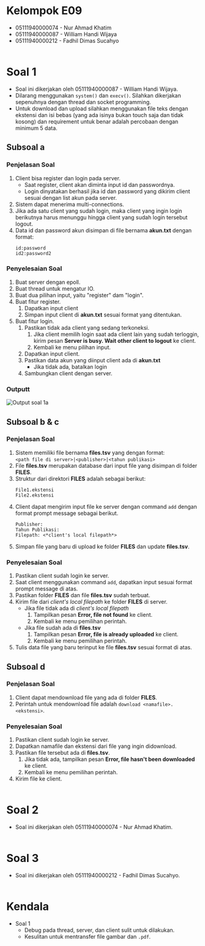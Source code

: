 # Kelompok E09
* 05111940000074 - Nur Ahmad Khatim
* 05111940000087 - William Handi Wijaya
* 05111940000212 - Fadhil Dimas Sucahyo
<br><br>

# Soal 1
* Soal ini dikerjakan oleh 05111940000087 - William Handi Wijaya.
* Dilarang menggunakan `system()` dan `execv()`. Silahkan dikerjakan sepenuhnya dengan thread dan socket programming. 
* Untuk download dan upload silahkan menggunakan file teks dengan ekstensi dan isi bebas (yang ada isinya bukan touch saja dan tidak kosong) dan requirement untuk benar adalah percobaan dengan minimum 5 data.

## Subsoal a
### Penjelasan Soal
1. Client bisa register dan login pada server.
   * Saat register, client akan diminta input id dan passwordnya.
   * Login dinyatakan berhasil jika id dan password yang dikirim client sesuai dengan list akun pada server.
2. Sistem dapat menerima multi-connections.
3. Jika ada satu client yang sudah login, maka client yang ingin login berikutnya harus menunggu hingga client yang sudah login tersebut logout.
4. Data id dan password akun disimpan di file bernama **akun.txt** dengan format:
   ```
   id:password
   id2:password2
   ```
   
### Penyelesaian Soal
1. Buat server dengan epoll.
2. Buat thread untuk mengatur IO.
3. Buat dua pilihan input, yaitu "register" dam "login".
4. Buat fitur register.
   1. Dapatkan input client
   2. Simpan input client di **akun.txt** sesuai format yang ditentukan.
5. Buat fitur login.
   1. Pastikan tidak ada client yang sedang terkoneksi.
      1. Jika client memilih login saat ada client lain yang sudah terloggin, kirim pesan **Server is busy. Wait other client to logout** ke client.
      2. Kembali ke menu pilihan input.
   2. Dapatkan input client.
   3. Pastikan data akun yang diinput client ada di **akun.txt**
      * Jika tidak ada, batalkan login
   4. Sambungkan client dengan server.

### Outputt
![Output soal 1a](https://res.cloudinary.com/dx3jourdf/image/upload/v1620456233/Output_soal_1_update_ntq180.png)

## Subsoal b & c
### Penjelasan Soal
1. Sistem memiliki file bernama **files.tsv** yang dengan format:  
   `<path file di server>|<publisher>|<tahun publikasi>`
2. File **files.tsv** merupakan database dari input file yang disimpan di folder **FILES**.
3. Struktur dari direktori **FILES** adalah sebagai berikut:
   ```
   File1.ekstensi
   File2.ekstensi
   ```
4. Client dapat mengirim input file ke server dengan command `add` dengan format prompt message sebagai berikut.
   ```
   Publisher:
   Tahun Publikasi:
   Filepath: <*client's local filepath*>
   ```
5. Simpan file yang baru di upload ke folder **FILES** dan update **files.tsv**.
   
### Penyelesaian Soal
1. Pastikan client sudah login ke server.
2. Saat client menggunakan command `add`, dapatkan input sesuai format prompt message di atas.
3. Pastikan folder **FILES** dan file **files.tsv** sudah terbuat.
4. Kirim file dari *client's local filepath* ke folder **FILES** di server.
   * Jika file tidak ada di *client's local filepath*
      1. Tampilkan pesan **Error, file not found** ke client.
      2. Kembali ke menu pemilihan perintah.
   * Jika file sudah ada di **files.tsv**
      1. Tampilkan pesan **Error, file is already uploaded** ke client.
      2. Kembali ke menu pemilihan perintah.
5. Tulis data file yang baru terinput ke file **files.tsv** sesuai format di atas.

## Subsoal d
### Penjelasan Soal
1. Client dapat mendownload file yang ada di folder **FILES**.
2. Perintah untuk mendownload file adalah `download <namafile>.<ekstensi>`.

### Penyelesaian Soal
1. Pastikan client sudah login ke server.
2. Dapatkan namafile dan ekstensi dari file yang ingin didownload.
3. Pastikan file tersebut ada di **files.tsv**.
   1. Jika tidak ada, tampilkan pesan **Error, file hasn't been downloaded** ke client.
   2. Kembali ke menu pemilihan perintah.
4. Kirim file ke client.
<br><br>

# Soal 2
* Soal ini dikerjakan oleh 05111940000074 - Nur Ahmad Khatim.
<br><br>

# Soal 3
* Soal ini dikerjakan oleh 05111940000212 - Fadhil Dimas Sucahyo.
<br><br>

# Kendala
* Soal 1
  * Debug pada thread, server, dan client sulit untuk dilakukan.  
  * Kesulitan untuk mentransfer file gambar dan `.pdf`.  